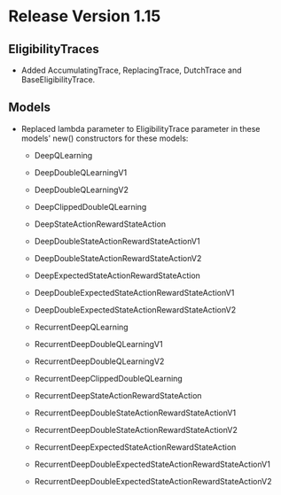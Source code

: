 # Release Version 1.15

## EligibilityTraces

* Added AccumulatingTrace, ReplacingTrace, DutchTrace and BaseEligibilityTrace.

## Models

* Replaced lambda parameter to EligibilityTrace parameter in these models' new() constructors for these models:

  * DeepQLearning

  * DeepDoubleQLearningV1

  * DeepDoubleQLearningV2

  * DeepClippedDoubleQLearning

  * DeepStateActionRewardStateAction

  * DeepDoubleStateActionRewardStateActionV1

  * DeepDoubleStateActionRewardStateActionV2

  * DeepExpectedStateActionRewardStateAction

  * DeepDoubleExpectedStateActionRewardStateActionV1

  * DeepDoubleExpectedStateActionRewardStateActionV2

  * RecurrentDeepQLearning

  * RecurrentDeepDoubleQLearningV1

  * RecurrentDeepDoubleQLearningV2

  * RecurrentDeepClippedDoubleQLearning

  * RecurrentDeepStateActionRewardStateAction

  * RecurrentDeepDoubleStateActionRewardStateActionV1

  * RecurrentDeepDoubleStateActionRewardStateActionV2

  * RecurrentDeepExpectedStateActionRewardStateAction

  * RecurrentDeepDoubleExpectedStateActionRewardStateActionV1

  * RecurrentDeepDoubleExpectedStateActionRewardStateActionV2

